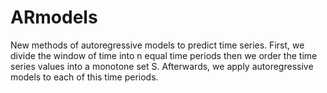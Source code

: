 # ARmodels
New methods of autoregressive models to predict time series. First, we divide the window of time into n equal time periods then we order the time series values into a monotone set S. Afterwards, we apply autoregressive models to each of this time periods. 
